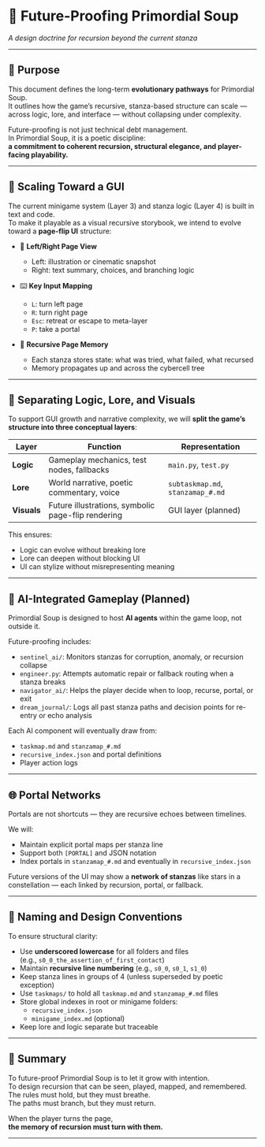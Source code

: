 <!-- Save to: future_proofing.md -->

# 🌱 Future-Proofing Primordial Soup  
*A design doctrine for recursion beyond the current stanza*

---

## 📜 Purpose

This document defines the long-term **evolutionary pathways** for Primordial Soup.  
It outlines how the game’s recursive, stanza-based structure can scale — across logic, lore, and interface — without collapsing under complexity.

Future-proofing is not just technical debt management.  
In Primordial Soup, it is a poetic discipline:  
**a commitment to coherent recursion, structural elegance, and player-facing playability.**

---

## 📖 Scaling Toward a GUI

The current minigame system (Layer 3) and stanza logic (Layer 4) is built in text and code.  
To make it playable as a visual recursive storybook, we intend to evolve toward a **page-flip UI** structure:

- 📄 **Left/Right Page View**  
  - Left: illustration or cinematic snapshot  
  - Right: text summary, choices, and branching logic

- ⌨️ **Key Input Mapping**  
  - `L`: turn left page  
  - `R`: turn right page  
  - `Esc`: retreat or escape to meta-layer  
  - `P`: take a portal

- 🔄 **Recursive Page Memory**  
  - Each stanza stores state: what was tried, what failed, what recursed  
  - Memory propagates up and across the cybercell tree

---

## 🔀 Separating Logic, Lore, and Visuals

To support GUI growth and narrative complexity, we will **split the game’s structure into three conceptual layers**:

| Layer | Function | Representation |
|-------|----------|----------------|
| **Logic** | Gameplay mechanics, test nodes, fallbacks | `main.py`, `test.py` |
| **Lore** | World narrative, poetic commentary, voice | `subtaskmap.md`, `stanzamap_#.md` |
| **Visuals** | Future illustrations, symbolic page-flip rendering | GUI layer (planned) |

This ensures:
- Logic can evolve without breaking lore
- Lore can deepen without blocking UI
- UI can stylize without misrepresenting meaning

---

## 🤖 AI-Integrated Gameplay (Planned)

Primordial Soup is designed to host **AI agents** within the game loop, not outside it.

Future-proofing includes:
- `sentinel_ai/`: Monitors stanzas for corruption, anomaly, or recursion collapse
- `engineer.py`: Attempts automatic repair or fallback routing when a stanza breaks
- `navigator_ai/`: Helps the player decide when to loop, recurse, portal, or exit
- `dream_journal/`: Logs all past stanza paths and decision points for re-entry or echo analysis

Each AI component will eventually draw from:
- `taskmap.md` and `stanzamap_#.md`
- `recursive_index.json` and portal definitions
- Player action logs

---

## 🌐 Portal Networks

Portals are not shortcuts — they are recursive echoes between timelines.

We will:
- Maintain explicit portal maps per stanza line
- Support both `[PORTAL]` and JSON notation
- Index portals in `stanzamap_#.md` and eventually in `recursive_index.json`

Future versions of the UI may show a **network of stanzas** like stars in a constellation — each linked by recursion, portal, or fallback.

---

## 🧱 Naming and Design Conventions

To ensure structural clarity:

- Use **underscored lowercase** for all folders and files  
  (e.g., `s0_0_the_assertion_of_first_contact`)
- Maintain **recursive line numbering** (e.g., `s0_0`, `s0_1`, `s1_0`)
- Keep stanza lines in groups of 4 (unless superseded by poetic exception)
- Use `taskmaps/` to hold all `taskmap.md` and `stanzamap_#.md` files
- Store global indexes in root or minigame folders:
  - `recursive_index.json`
  - `minigame_index.md` (optional)
- Keep lore and logic separate but traceable

---

## 📌 Summary

To future-proof Primordial Soup is to let it grow with intention.  
To design recursion that can be seen, played, mapped, and remembered.  
The rules must hold, but they must breathe.  
The paths must branch, but they must return.

When the player turns the page,  
**the memory of recursion must turn with them.**

---
